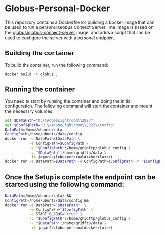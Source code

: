 # Globus-Personal-Docker

This repository contains a Dockerfile for building a Docker image that can be used to run a personal Globus Connect Server. The image is based on the [globus/globus-connect-server](https://hub.docker.com/r/globus/globus-connect-server) image, and adds a script that can be used to configure the server with a personal endpoint.

## Building the container

To build the container, run the following command:

```bash
docker build -t globus .
```

## Running the container

You need to start by running the container and doing the initial configuration. The following command will start the container and mount the necessary volumes:

```bash
set $DataPath="D:\\AdobeLightroom\\2023"
set $ConfigPath="D:\\AdobeLightroom\\2023\\config"
DataPath=/home/ubuntu/data
ConfigPath=/home/ubuntu/data/config
docker run -e DataPath=$DataPath \
           -e ConfigPath=$ConfigPath \
           -v "$ConfigPath":/home/gridftp/globus_config \
           -v "$DataPath":/home/gridftp/data \
           -it jagar2/globuspersonaldocker:latest
docker run -e DataPath=$DataPath -e ConfigPath=$ConfigPath -v "$ConfigPath:/home/gridftp/globus_config" -v "$DataPath:/home/gridftp/data" -it jagar2/globuspersonaldocker:latest
```

## Once the Setup is complete the endpoint can be started using the following command:

```bash
DataPath=/home/ubuntu/data/ &&
ConfigPath=/home/ubuntu/data/config &&
docker run -e DataPath="$DataPath"  \
           -e ConfigPath="$ConfigPath" \
           -e START_GLOBUS="true" \
           -v "$ConfigPath":/home/gridftp/globus_config \
           -v "$DataPath":/home/gridftp/data \
           -it jagar2/globuspersonaldocker:latest
```
<!-- 
docker run -e DataPath=$DataPath -e ConfigPath=$ConfigPath -v "$ConfigPath":/home/gridftp/ -v "$DataPath":/home/gridftp/data -it jagar2/globuspersonaldocker:latest -->
